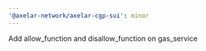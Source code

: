 ```yaml
---
'@axelar-network/axelar-cgp-sui': minor
---
```


Add allow_function and disallow_function on gas_service
